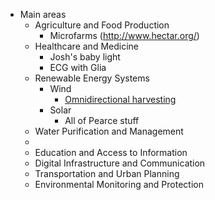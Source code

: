 - Main areas
	- Agriculture and Food Production
		- Microfarms (http://www.hectar.org/)
	- Healthcare and Medicine
		- Josh's baby light
		- ECG with Glia
	- Renewable Energy Systems
		- Wind
			- [Omnidirectional harvesting](https://www.sciencedirect.com/science/article/pii/S1369702123003486)
		- Solar
			- All of Pearce stuff
	- Water Purification and Management
	-
	- Education and Access to Information
	- Digital Infrastructure and Communication
	- Transportation and Urban Planning
	- Environmental Monitoring and Protection